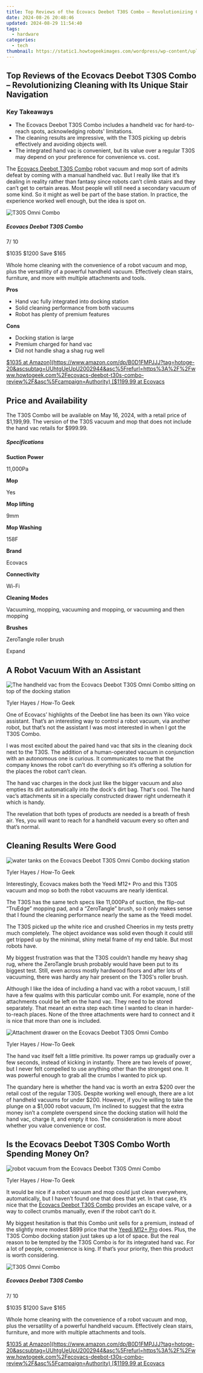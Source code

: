 ```yaml
---
title: Top Reviews of the Ecovacs Deebot T30S Combo – Revolutionizing Cleaning with Its Unique Stair Navigation
date: 2024-08-26 20:48:46
updated: 2024-08-29 11:54:40
tags:
  - hardware
categories:
  - tech
thumbnail: https://static1.howtogeekimages.com/wordpress/wp-content/uploads/wm/2024/05/ecovacs-deebot-t30s-omni-combo-docking-station-with-handheld-vac.jpg
---
```


## Top Reviews of the Ecovacs Deebot T30S Combo – Revolutionizing Cleaning with Its Unique Stair Navigation

### Key Takeaways

* The Ecovacs Deebot T30S Combo includes a handheld vac for hard-to-reach spots, acknowledging robots' limitations.
* The cleaning results are impressive, with the T30S picking up debris effectively and avoiding objects well.
* The integrated hand vac is convenient, but its value over a regular T30S may depend on your preference for convenience vs. cost.

 The [Ecovacs Deebot T30S Combo](https://www.amazon.com/dp/B0D1FMPJJJ?tag=hotoge-20&ascsubtag=UUhtgUeUpU2002944&asc%5Frefurl=https%3A%2F%2Fwww.howtogeek.com%2Fecovacs-deebot-t30s-combo-review%2F&asc%5Fcampaign=Authority) robot vacuum and mop sort of admits defeat by coming with a manual handheld vac. But I really like that it’s dealing in reality rather than fantasy since robots can’t climb stairs and they can’t get to certain areas. Most people will still need a secondary vacuum of some kind. So it might as well be part of the base station. In practice, the experience worked well enough, but the idea is spot on.

![T30S Omni Combo](https://static1.howtogeekimages.com/wordpress/wp-content/uploads/2024/05/cleanshot-2024-05-01-at-14-22-13-2x.png) 

#####  Ecovacs Deebot T30S Combo

7/ 10 

$1035 $1200 Save $165 

Whole home cleaning with the convenience of a robot vacuum and mop, plus the versatility of a powerful handheld vacuum. Effectively clean stairs, furniture, and more with multiple attachments and tools.

**Pros** 
* Hand vac fully integrated into docking station
* Solid cleaning performance from both vacuums
* Robot has plenty of premium features

**Cons** 
* Docking station is large
* Premium charged for hand vac
* Did not handle shag a shag rug well

[$1035 at Amazon](https://www.amazon.com/dp/B0D1FMPJJJ?tag=hotoge-20&ascsubtag=UUhtgUeUpU2002944&asc%5Frefurl=https%3A%2F%2Fwww.howtogeek.com%2Fecovacs-deebot-t30s-combo-review%2F&asc%5Fcampaign=Authority) [$1199.99 at Ecovacs](https://www.anrdoezrs.net/links/3607085/type/dlg/sid/UUhtgUeUpU2002944/https://www.ecovacs.com/us/campaign/deebot-t30s-family) 

##  Price and Availability

 The T30S Combo will be available on May 16, 2024, with a retail price of $1,199,99\. The version of the T30S vacuum and mop that does not include the hand vac retails for $999.99.

#####  Specifications

**Suction Power** 

 11,000Pa 

**Mop** 

 Yes 

**Mop lifting** 

 9mm 

**Mop Washing** 

 158F 

**Brand** 

 Ecovacs 

**Connectivity** 

 Wi-Fi 

**Cleaning Modes** 

 Vacuuming, mopping, vacuuming and mopping, or vacuuming and then mopping 

**Brushes** 

 ZeroTangle roller brush 

Expand 

##  A Robot Vacuum With an Assistant

![The handheld vac from the  Ecovacs Deebot T30S Omni Combo sitting on top of the docking station](https://static1.howtogeekimages.com/wordpress/wp-content/uploads/wm/2024/05/the-handheld-vac-from-the-ecovacs-deebot-t30s-omni-combo-sitting-on-top-of-the-docking-station.jpg) 

Tyler Hayes / How-To Geek

 One of Ecovacs’ highlights of the Deebot line has been its own Yiko voice assistant. That’s an interesting way to control a robot vacuum, via another robot, but that’s not the assistant I was most interested in when I got the T30S Combo.

 I was most excited about the paired hand vac that sits in the cleaning dock next to the T30S. The addition of a human-operated vacuum in conjunction with an autonomous one is curious. It communicates to me that the company knows the robot can’t do everything so it’s offering a solution for the places the robot can’t clean.

 The hand vac charges in the dock just like the bigger vacuum and also empties its dirt automatically into the dock's dirt bag. That's cool. The hand vac’s attachments sit in a specially constructed drawer right underneath it which is handy.

 The revelation that both types of products are needed is a breath of fresh air. Yes, you will want to reach for a handheld vacuum every so often and that’s normal.

##  Cleaning Results Were Good

![water tanks on the  Ecovacs Deebot T30S Omni Combo docking station](https://static1.howtogeekimages.com/wordpress/wp-content/uploads/wm/2024/05/water-tanks-on-the-ecovacs-deebot-t30s-omni-combo-docking-station.JPG) 

Tyler Hayes / How-To Geek

 Interestingly, Ecovacs makes both the Yeedi M12+ Pro and this T30S vacuum and mop so both the robot vacuums are nearly identical.

 The T30S has the same tech specs like 11,000Pa of suction, the flip-out “TruEdge” mopping pad, and a “ZeroTangle” brush, so it only makes sense that I found the cleaning performance nearly the same as the Yeedi model.

 The T30S picked up the white rice and crushed Cheerios in my tests pretty much completely. The object avoidance was solid even though it could still get tripped up by the minimal, shiny metal frame of my end table. But most robots have.

 My biggest frustration was that the T30S couldn’t handle my heavy shag rug, where the ZeroTangle brush probably would have been put to its biggest test. Still, even across mostly hardwood floors and after lots of vacuuming, there was hardly any hair present on the T30S's roller brush.

 Although I like the idea of including a hand vac with a robot vacuum, I still have a few qualms with this particular combo unit. For example, none of the attachments could be left on the hand vac. They need to be stored separately. That meant an extra step each time I wanted to clean in harder-to-reach places. None of the three attachments were hard to connect and it is nice that more than one is included.

![Attachment drawer on the  Ecovacs Deebot T30S Omni Combo](https://static1.howtogeekimages.com/wordpress/wp-content/uploads/wm/2024/05/attachment-drawer-on-the-ecovacs-deebot-t30s-omni-combo.JPG) 

Tyler Hayes / How-To Geek

 The hand vac itself felt a little primitive. Its power ramps up gradually over a few seconds, instead of kicking in instantly. There are two levels of power, but I never felt compelled to use anything other than the strongest one. It was powerful enough to grab all the crumbs I wanted to pick up.

 The quandary here is whether the hand vac is worth an extra $200 over the retail cost of the regular T30S. Despite working well enough, there are a lot of handheld vacuums for under $200\. However, if you’re willing to take the plunge on a $1,000 robot vacuum, I’m inclined to suggest that the extra money isn’t a complete overspend since the docking station will hold the hand vac, charge it, and empty it too. The consideration is more about whether you value convenience or cost.

##  Is the Ecovacs Deebot T30S Combo Worth Spending Money On?

![robot vacuum from the  Ecovacs Deebot T30S Omni Combo](https://static1.howtogeekimages.com/wordpress/wp-content/uploads/wm/2024/05/robot-vacuum-from-the-ecovacs-deebot-t30s-omni-combo.JPG) 

Tyler Hayes / How-To Geek

 It would be nice if a robot vacuum and mop could just clean everywhere, automatically, but I haven’t found one that does that yet. In that case, it’s nice that the [Ecovacs Deebot T30S Combo](https://www.amazon.com/dp/B0D1FMPJJJ?tag=hotoge-20&ascsubtag=UUhtgUeUpU2002944&asc%5Frefurl=https%3A%2F%2Fwww.howtogeek.com%2Fecovacs-deebot-t30s-combo-review%2F&asc%5Fcampaign=Authority) provides an escape valve, or a way to collect crumbs manually, even if the robot can’t do it.

 My biggest hesitation is that this Combo unit sells for a premium, instead of the slightly more modest $899 price that the [Yeedi M12+ Pro](https://www.yeedi.com/us/campaign/robot-vacuum-m12) does. Plus, the T30S Combo docking station just takes up a lot of space. But the real reason to be tempted by the T30S Combo is for its integrated hand vac. For a lot of people, convenience is king. If that’s your priority, then this product is worth considering.

![T30S Omni Combo](https://static1.howtogeekimages.com/wordpress/wp-content/uploads/2024/05/cleanshot-2024-05-01-at-14-22-13-2x.png) 

#####  Ecovacs Deebot T30S Combo

7/ 10 

$1035 $1200 Save $165 

Whole home cleaning with the convenience of a robot vacuum and mop, plus the versatility of a powerful handheld vacuum. Effectively clean stairs, furniture, and more with multiple attachments and tools.

[$1035 at Amazon](https://www.amazon.com/dp/B0D1FMPJJJ?tag=hotoge-20&ascsubtag=UUhtgUeUpU2002944&asc%5Frefurl=https%3A%2F%2Fwww.howtogeek.com%2Fecovacs-deebot-t30s-combo-review%2F&asc%5Fcampaign=Authority) [$1199.99 at Ecovacs](https://www.anrdoezrs.net/links/3607085/type/dlg/sid/UUhtgUeUpU2002944/https://www.ecovacs.com/us/campaign/deebot-t30s-family)

<ins class="adsbygoogle"
     style="display:block"
     data-ad-format="autorelaxed"
     data-ad-client="ca-pub-7571918770474297"
     data-ad-slot="1223367746"></ins>



<ins class="adsbygoogle"
     style="display:block"
     data-ad-client="ca-pub-7571918770474297"
     data-ad-slot="8358498916"
     data-ad-format="auto"
     data-full-width-responsive="true"></ins>
